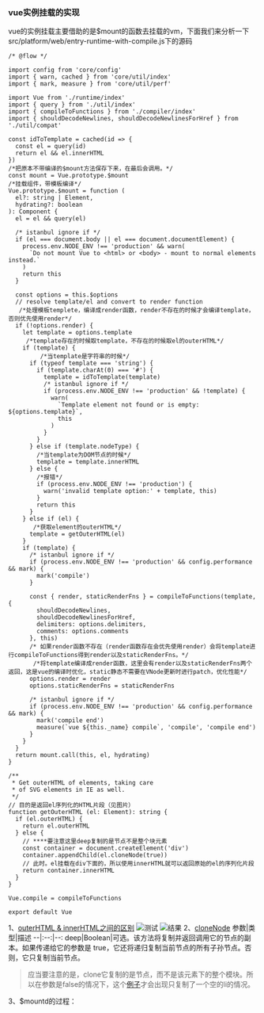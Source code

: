 ### vue实例挂载的实现

vue的实例挂载主要借助的是$mount的函数去挂载的vm，下面我们来分析一下src/platform/web/entry-runtime-with-compile.js下的源码
```
/* @flow */

import config from 'core/config'
import { warn, cached } from 'core/util/index'
import { mark, measure } from 'core/util/perf'

import Vue from './runtime/index'
import { query } from './util/index'
import { compileToFunctions } from './compiler/index'
import { shouldDecodeNewlines, shouldDecodeNewlinesForHref } from './util/compat'

const idToTemplate = cached(id => {
  const el = query(id)
  return el && el.innerHTML
})
/*把原本不带编译的$mount方法保存下来，在最后会调用。*/
const mount = Vue.prototype.$mount
/*挂载组件，带模板编译*/
Vue.prototype.$mount = function (
  el?: string | Element,
  hydrating?: boolean
): Component {
  el = el && query(el)

  /* istanbul ignore if */
  if (el === document.body || el === document.documentElement) {
    process.env.NODE_ENV !== 'production' && warn(
      `Do not mount Vue to <html> or <body> - mount to normal elements instead.`
    )
    return this
  }

  const options = this.$options
  // resolve template/el and convert to render function
   /*处理模板templete，编译成render函数，render不存在的时候才会编译template，否则优先使用render*/
  if (!options.render) {
    let template = options.template
     /*template存在的时候取template，不存在的时候取el的outerHTML*/
    if (template) {
         /*当template是字符串的时候*/
      if (typeof template === 'string') {
        if (template.charAt(0) === '#') {
          template = idToTemplate(template)
          /* istanbul ignore if */
          if (process.env.NODE_ENV !== 'production' && !template) {
            warn(
              `Template element not found or is empty: ${options.template}`,
              this
            )
          }
        }
      } else if (template.nodeType) {
        /*当template为DOM节点的时候*/
        template = template.innerHTML
      } else {
        /*报错*/
        if (process.env.NODE_ENV !== 'production') {
          warn('invalid template option:' + template, this)
        }
        return this
      }
    } else if (el) {
       /*获取element的outerHTML*/
      template = getOuterHTML(el)
    }
    if (template) {
      /* istanbul ignore if */
      if (process.env.NODE_ENV !== 'production' && config.performance && mark) {
        mark('compile')
      }

      const { render, staticRenderFns } = compileToFunctions(template, {
        shouldDecodeNewlines,
        shouldDecodeNewlinesForHref,
        delimiters: options.delimiters,
        comments: options.comments
      }, this)
      /* 如果render函数不存在（render函数存在会优先使用render）会将template进行compileToFunctions得到render以及staticRenderFns。*/
       /*将template编译成render函数，这里会有render以及staticRenderFns两个返回，这是vue的编译时优化，static静态不需要在VNode更新时进行patch，优化性能*/
      options.render = render
      options.staticRenderFns = staticRenderFns

      /* istanbul ignore if */
      if (process.env.NODE_ENV !== 'production' && config.performance && mark) {
        mark('compile end')
        measure(`vue ${this._name} compile`, 'compile', 'compile end')
      }
    }
  }
  return mount.call(this, el, hydrating)
}

/**
 * Get outerHTML of elements, taking care
 * of SVG elements in IE as well.
 */
// 目的是返回el序列化的HTML片段（见图片）
function getOuterHTML (el: Element): string {
  if (el.outerHTML) {
    return el.outerHTML
  } else {
    // ****要注意这里deep复制的是节点不是整个块元素
    const container = document.createElement('div')
    container.appendChild(el.cloneNode(true))
    // 此时。el挂载在div下面的，所以使用innerHTML就可以返回原始的el的序列化片段
    return container.innerHTML
  }
}

Vue.compile = compileToFunctions

export default Vue
````
1、[outerHTML & innerHTML之间的区别](https://developer.mozilla.org/zh-CN/docs/Web/API/Element/outerHTML)
![测试](../images/outerHTML&innerHTMLtest.jpg)
![结果](../images/outerHTML&innerHTMLresult.jpg)
2、[cloneNode](http://www.runoob.com/jsref/met-node-clonenode.html)
参数|类型|描述
--|:--:|--:
deep|Boolean|可选。该方法将复制并返回调用它的节点的副本。如果传递给它的参数是 true，它还将递归复制当前节点的所有子孙节点。否则，它只复制当前节点。

> 应当要注意的是，clone它复制的是节点，而不是该元素下的整个模块。所以在参数是false的情况下，这个[例子](http://www.runoob.com/try/try.php?filename=tryjsref_node_clonenode)才会出现只复制了一个空的li的情况。

3、$mountd的过程：
